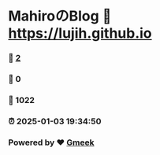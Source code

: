 # MahiroのBlog :link: https://lujih.github.io 
### :page_facing_up: [2](https://lujih.github.io/tag.html) 
### :speech_balloon: 0 
### :hibiscus: 1022 
### :alarm_clock: 2025-01-03 19:34:50 
### Powered by :heart: [Gmeek](https://github.com/Meekdai/Gmeek)
